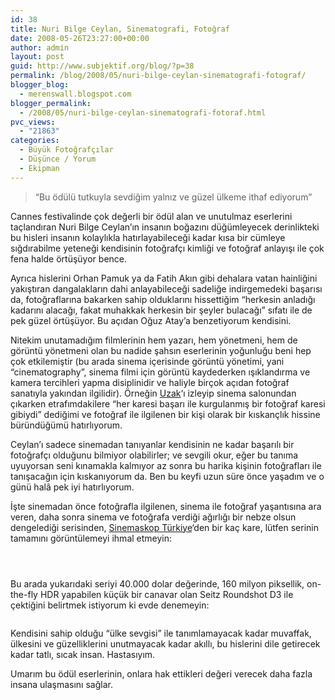```yaml
---
id: 38
title: Nuri Bilge Ceylan, Sinematografi, Fotoğraf
date: 2008-05-26T23:27:00+00:00
author: admin
layout: post
guid: http://www.subjektif.org/blog/?p=38
permalink: /blog/2008/05/nuri-bilge-ceylan-sinematografi-fotograf/
blogger_blog:
  - merenswall.blogspot.com
blogger_permalink:
  - /2008/05/nuri-bilge-ceylan-sinematografi-fotoraf.html
pvc_views:
  - "21863"
categories:
  - Büyük Fotoğrafçılar
  - Düşünce / Yorum
  - Ekipman
---
```

> &#8220;Bu ödülü tutkuyla sevdiğim yalnız ve güzel ülkeme ithaf ediyorum&#8221;

Cannes festivalinde çok değerli bir ödül alan ve unutulmaz eserlerini taçlandıran Nuri Bilge Ceylan&#8217;ın insanın boğazını düğümleyecek derinlikteki bu hisleri insanın kolaylıkla hatırlayabileceği kadar kısa bir cümleye sığdırabilme yeteneği kendisinin fotoğrafçı kimliği ve fotoğraf anlayışı ile çok fena halde örtüşüyor bence.

Ayrıca hislerini Orhan Pamuk ya da Fatih Akın gibi dehalara vatan hainliğini yakıştıran dangalakların dahi anlayabileceği sadeliğe indirgemedeki başarısı da, fotoğraflarına bakarken sahip olduklarını hissettiğim &#8220;herkesin anladığı kadarını alacağı, fakat muhakkak herkesin bir şeyler bulacağı&#8221; sıfatı ile de pek güzel örtüşüyor. Bu açıdan Oğuz Atay&#8217;a benzetiyorum kendisini.

Nitekim unutamadığım filmlerinin hem yazarı, hem yönetmeni, hem de görüntü yönetmeni olan bu nadide şahsın eserlerinin yoğunluğu beni hep çok etkilemiştir (bu arada sinema içerisinde görüntü yönetimi, yani &#8220;cinematography&#8221;, sinema filmi için görüntü kaydederken ışıklandırma ve kamera tercihleri yapma disiplinidir ve haliyle birçok açıdan fotoğraf sanatıyla yakından ilgilidir). Örneğin [Uzak](http://www.imdb.com/title/tt0346094/)&#8216;ı izleyip sinema salonundan çıkarken etrafımdakilere &#8220;her karesi başarı ile kurgulanmış bir fotoğraf karesi gibiydi&#8221; dediğimi ve fotoğraf ile ilgilenen bir kişi olarak bir kıskançlık hissine büründüğümü hatırlıyorum.

Ceylan&#8217;ı sadece sinemadan tanıyanlar kendisinin ne kadar başarılı bir fotoğrafçı olduğunu bilmiyor olabilirler; ve sevgili okur, eğer bu tanıma uyuyorsan seni kınamakla kalmıyor az sonra bu harika kişinin fotoğrafları ile tanışacağın için kıskanıyorum da. Ben bu keyfi uzun süre önce yaşadım ve o günü halâ pek iyi hatırlıyorum.

İşte sinemadan önce fotoğrafla ilgilenen, sinema ile fotoğraf yaşantısına ara veren, daha sonra sinema ve fotoğrafa verdiği ağırlığı bir nebze olsun dengelediği serisinden, [Sinemaskop Türkiye](http://www.nuribilgeceylan.com/photography/turkeycinemascope1.php?sid=1)&#8216;den bir kaç kare, lütfen serinin tamamını görüntülemeyi ihmal etmeyin:

<p align="center">
  <img src="{{ site.baseurl }}/images/nuri-bilge-ceylan-sinematografi-fotograf-sardes.jpg" border="0" alt="" />
</p>

<p align="center">
  <img src="{{ site.baseurl }}/images/nuri-bilge-ceylan-sinematografi-fotograf-villageboyararat.jpg" border="0" alt="" />
</p>

<p align="center">
  <img src="{{ site.baseurl }}/images/nuri-bilge-ceylan-sinematografi-fotograf-maninmardin.jpg" border="0" alt="" />
</p>

Bu arada yukarıdaki seriyi 40.000 dolar değerinde, 160 milyon piksellik, on-the-fly HDR yapabilen küçük bir canavar olan Seitz Roundshot D3 ile çektiğini belirtmek istiyorum ki evde denemeyin:

<p align="center">
  <img src="{{ site.baseurl }}/images/nuri-bilge-ceylan-sinematografi-fotograf-Seitz-6x17-Digital-front-ri.jpg" border="0" alt="" />
</p>

Kendisini sahip olduğu &#8220;ülke sevgisi&#8221; ile tanımlamayacak kadar muvaffak, ülkesini ve güzelliklerini unutmayacak kadar akıllı, bu hislerini dile getirecek kadar tatlı, sıcak insan. Hastasıyım.

Umarım bu ödül eserlerinin, onlara hak ettikleri değeri verecek daha fazla insana ulaşmasını sağlar.

